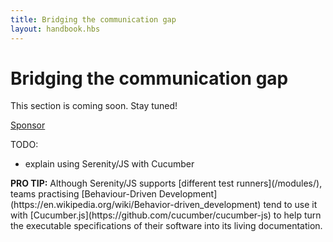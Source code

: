 ```yaml
---
title: Bridging the communication gap
layout: handbook.hbs
---
```

# Bridging the communication gap

<div class="pro-tip">
    <div class="icon"><i class="fas fa-tools"></i></div>
    <div class="text">
        <p>
            This section is coming soon. Stay tuned!
        </p>
        <p><a class="github-button" href="https://github.com/sponsors/jan-molak" data-icon="octicon-heart" data-size="large" aria-label="Sponsor @jan-molak on GitHub">Sponsor</a></p>
    </div>
</div>

TODO:
- explain using Serenity/JS with Cucumber

<div class="pro-tip">
    <div class="icon"><i class="fas fa-lightbulb"></i></div>
    <div class="text"><p><strong>PRO TIP:</strong>
    Although Serenity/JS supports [different test runners](/modules/), teams practising
    [Behaviour-Driven Development](https://en.wikipedia.org/wiki/Behavior-driven_development)
    tend to use it with [Cucumber.js](https://github.com/cucumber/cucumber-js) to help turn the executable specifications
    of their software into its living documentation.
    </p></div>
</div>
